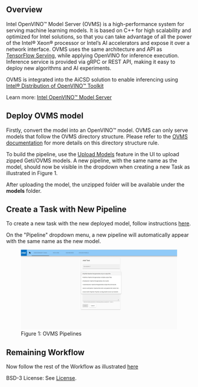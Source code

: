 ## Overview

Intel OpenVINO™ Model Server (OVMS) is a high-performance system for serving machine learning models. It is based on C++ for high scalability and optimized for Intel solutions, so that you can take advantage of all the power of the Intel® Xeon® processor or Intel’s AI accelerators and expose it over a network interface. OVMS uses the same architecture and API as [TensorFlow Serving](https://github.com/tensorflow/serving), while applying OpenVINO for inference execution. Inference service is provided via gRPC or REST API, making it easy to deploy new algorithms and AI experiments.

OVMS is integrated into the AiCSD solution to enable inferencing using ​[Intel® Distribution of OpenVINO™ Toolkit](https://www.intel.com/content/www/us/en/developer/tools/openvino-toolkit/overview.html)

Learn more: [Intel OpenVINO™ Model Server](https://docs.openvino.ai/latest/ovms_what_is_openvino_model_server.html#openvino-model-server)

## Deploy OVMS model

Firstly, convert the model into an OpenVINO™ model. OVMS can only serve models that follow the OVMS directory structure. Please refer to the [OVMS documentation](https://docs.openvino.ai/latest/ovms_docs_models_repository.html) for more details on this directory structure rule.

To build the pipeline, use the [Upload Models](../../getting-started/ms-web-ui-guide-upload-model.md) feature in the UI to upload zipped Geti/OVMS models. A new pipeline, with the same name as the model, should now be visible in the dropdown when creating a new Task as illustrated in Figure 1.

After uploading the model, the unzipped folder will be available under the **models** folder. 

## Create a Task with New Pipeline

To create a new task with the new deployed model, follow instructions [here](../../getting-started/ms-web-ui-guide-tasks.md#create-task).

On the "Pipeline" dropdown menu, a new pipeline will automatically appear with the same name as the new model.

<figure class="figure-image">
<img src="../../images/OvmsPipeline.jpg" alt="Figure 1: OVMS Pipelines">
<figcaption>Figure 1: OVMS Pipelines</figcaption>
</figure>

## Remaining Workflow

Now follow the rest of the Workflow as illustrated [here](../../getting-started/basic-workflow.md)

BSD-3 License: See [License](../../LICENSE.md).
